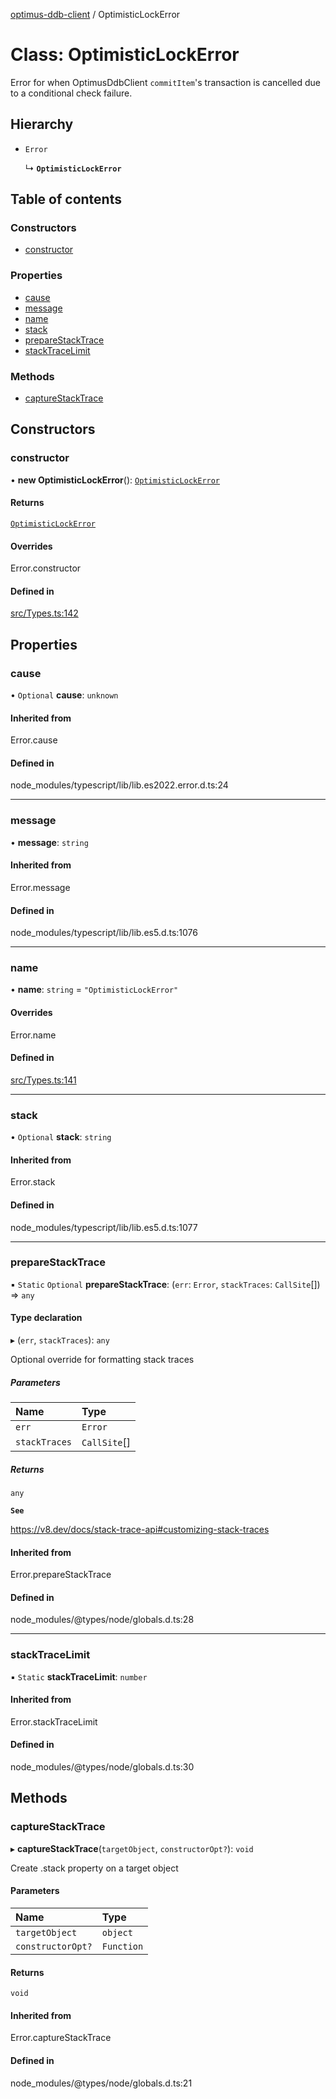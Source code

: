 [optimus-ddb-client](../index.md) / OptimisticLockError

# Class: OptimisticLockError

Error for when OptimusDdbClient `commitItem`'s transaction is cancelled due to a conditional check failure.

## Hierarchy

- `Error`

  ↳ **`OptimisticLockError`**

## Table of contents

### Constructors

- [constructor](OptimisticLockError.md#constructor)

### Properties

- [cause](OptimisticLockError.md#cause)
- [message](OptimisticLockError.md#message)
- [name](OptimisticLockError.md#name)
- [stack](OptimisticLockError.md#stack)
- [prepareStackTrace](OptimisticLockError.md#preparestacktrace)
- [stackTraceLimit](OptimisticLockError.md#stacktracelimit)

### Methods

- [captureStackTrace](OptimisticLockError.md#capturestacktrace)

## Constructors

### constructor

• **new OptimisticLockError**(): [`OptimisticLockError`](OptimisticLockError.md)

#### Returns

[`OptimisticLockError`](OptimisticLockError.md)

#### Overrides

Error.constructor

#### Defined in

[src/Types.ts:142](https://github.com/paulbarmstrong/optimus-ddb-client/blob/main/src/Types.ts#L142)

## Properties

### cause

• `Optional` **cause**: `unknown`

#### Inherited from

Error.cause

#### Defined in

node_modules/typescript/lib/lib.es2022.error.d.ts:24

___

### message

• **message**: `string`

#### Inherited from

Error.message

#### Defined in

node_modules/typescript/lib/lib.es5.d.ts:1076

___

### name

• **name**: `string` = `"OptimisticLockError"`

#### Overrides

Error.name

#### Defined in

[src/Types.ts:141](https://github.com/paulbarmstrong/optimus-ddb-client/blob/main/src/Types.ts#L141)

___

### stack

• `Optional` **stack**: `string`

#### Inherited from

Error.stack

#### Defined in

node_modules/typescript/lib/lib.es5.d.ts:1077

___

### prepareStackTrace

▪ `Static` `Optional` **prepareStackTrace**: (`err`: `Error`, `stackTraces`: `CallSite`[]) => `any`

#### Type declaration

▸ (`err`, `stackTraces`): `any`

Optional override for formatting stack traces

##### Parameters

| Name | Type |
| :------ | :------ |
| `err` | `Error` |
| `stackTraces` | `CallSite`[] |

##### Returns

`any`

**`See`**

https://v8.dev/docs/stack-trace-api#customizing-stack-traces

#### Inherited from

Error.prepareStackTrace

#### Defined in

node_modules/@types/node/globals.d.ts:28

___

### stackTraceLimit

▪ `Static` **stackTraceLimit**: `number`

#### Inherited from

Error.stackTraceLimit

#### Defined in

node_modules/@types/node/globals.d.ts:30

## Methods

### captureStackTrace

▸ **captureStackTrace**(`targetObject`, `constructorOpt?`): `void`

Create .stack property on a target object

#### Parameters

| Name | Type |
| :------ | :------ |
| `targetObject` | `object` |
| `constructorOpt?` | `Function` |

#### Returns

`void`

#### Inherited from

Error.captureStackTrace

#### Defined in

node_modules/@types/node/globals.d.ts:21
